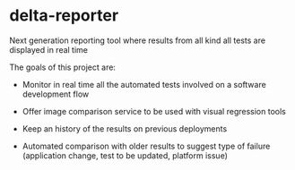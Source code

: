 # delta-reporter

Next generation reporting tool where results from all kind all tests are displayed in real time

The goals of this project are:
- Monitor in real time all the automated tests involved on a software development flow

- Offer image comparison service to be used with visual regression tools

- Keep an history of the results on previous deployments

- Automated comparison with older results to suggest type of failure (application change, test to be updated, platform issue)
